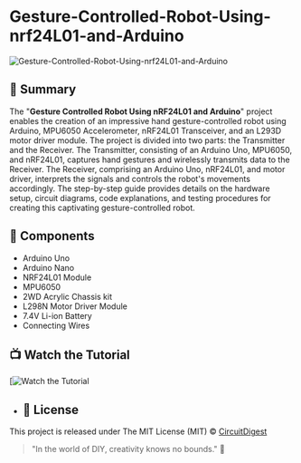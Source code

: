 # Gesture-Controlled-Robot-Using-nrf24L01-and-Arduino
![Gesture-Controlled-Robot-Using-nrf24L01-and-Arduino](https://github.com/gauravtak077/Gesture-Controlled-Robot-Using-nrf24L01-and-Arduino/blob/main/Thumbnail%20Image/Img.jpg)


## 📜 Summary

The "**Gesture Controlled Robot Using nRF24L01 and Arduino**" project enables the creation of an impressive hand gesture-controlled robot using Arduino, MPU6050 Accelerometer, nRF24L01 Transceiver, and an L293D motor driver module. The project is divided into two parts: the Transmitter and the Receiver. The Transmitter, consisting of an Arduino Uno, MPU6050, and nRF24L01, captures hand gestures and wirelessly transmits data to the Receiver. The Receiver, comprising an Arduino Uno, nRF24L01, and motor driver, interprets the signals and controls the robot's movements accordingly. The step-by-step guide provides details on the hardware setup, circuit diagrams, code explanations, and testing procedures for creating this captivating gesture-controlled robot.

## 🧰 Components
- Arduino Uno
- Arduino Nano
- NRF24L01 Module 
- MPU6050
- 2WD Acrylic Chassis kit
- L298N Motor Driver Module
- 7.4V Li-ion Battery
- Connecting Wires

## 📺 Watch the Tutorial

[![Watch the Tutorial](https://github.com/gauravtak077/Gesture-Controlled-Robot-Using-nrf24L01-and-Arduino/blob/main/Thumbnail%20Image/Assembly-%26-working-videofor-GIF-final.gif)

- ## 📝 License

This project is released under The MIT License (MIT) © [CircuitDigest](https://github.com/circuit-digest)

> "In the world of DIY, creativity knows no bounds." 🎨
